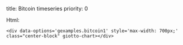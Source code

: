 title: Bitcoin timeseries
priority: 0


<div data-options='gexamples.bitcoin1' style='max-width: 700px;' class="center-block" giotto-chart></div>

Html:

    <div data-options='gexamples.bitcoin1' style='max-width: 700px;' class="center-block" giotto-chart></div>
